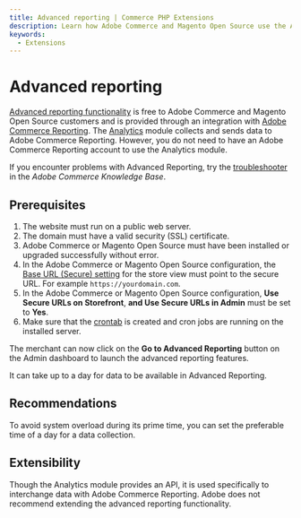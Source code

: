 ```yaml
---
title: Advanced reporting | Commerce PHP Extensions
description: Learn how Adobe Commerce and Magento Open Source use the Analytics module to collect and send data to Adobe Commerce Reporting.
keywords:
  - Extensions
---
```


# Advanced reporting

[Advanced reporting functionality](https://experienceleague.adobe.com/en/docs/commerce-admin/start/reporting/business-intelligence#advanced-reporting) is free to Adobe Commerce and Magento Open Source customers and is provided through an integration with [Adobe Commerce Reporting](https://business.adobe.com/products/magento/business-intelligence.html). The [Analytics](../../module-reference/module-analytics.md) module collects and sends data to Adobe Commerce Reporting. However, you do not need to have an Adobe Commerce Reporting account to use the Analytics module.

<InlineAlert variant="info" slots="text" />

If you encounter problems with Advanced Reporting, try the [troubleshooter](https://experienceleague.adobe.com/en/docs/commerce-knowledge-base/kb/troubleshooting/miscellaneous/magento-advanced-reporting-troubleshooter) in the *Adobe Commerce Knowledge Base*.

## Prerequisites

1. The website must run on a public web server.
1. The domain must have a valid security (SSL) certificate.
1. Adobe Commerce or Magento Open Source must have been installed or upgraded successfully without error.
1. In the Adobe Commerce or Magento Open Source configuration, the [Base URL (Secure) setting](https://experienceleague.adobe.com/en/docs/commerce-admin/stores-sales/site-store/store-urls) for the store view must point to the secure URL. For example `https://yourdomain.com`.
1. In the Adobe Commerce or Magento Open Source configuration, **Use Secure URLs on Storefront**, **and Use Secure URLs in Admin** must be set to **Yes**.
1. Make sure that the [crontab](https://experienceleague.adobe.com/en/docs/commerce-operations/configuration-guide/cli/configure-cron-jobs) is created and cron jobs are running on the installed server.

The merchant can now click on the **Go to Advanced Reporting** button on the Admin dashboard to launch the advanced reporting features.

<InlineAlert variant="info" slots="text"/>

It can take up to a day for data to be available in Advanced Reporting.

## Recommendations

To avoid system overload during its prime time, you can set the preferable time of a day for a data collection.

## Extensibility

Though the Analytics module provides an API, it is used specifically to interchange data with Adobe Commerce Reporting. Adobe does not recommend extending the advanced reporting functionality.
